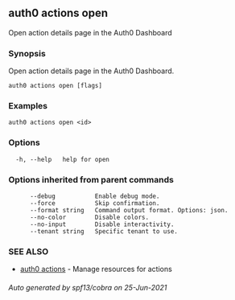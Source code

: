 ## auth0 actions open

Open action details page in the Auth0 Dashboard

### Synopsis

Open action details page in the Auth0 Dashboard.

```
auth0 actions open [flags]
```

### Examples

```
auth0 actions open <id>
```

### Options

```
  -h, --help   help for open
```

### Options inherited from parent commands

```
      --debug           Enable debug mode.
      --force           Skip confirmation.
      --format string   Command output format. Options: json.
      --no-color        Disable colors.
      --no-input        Disable interactivity.
      --tenant string   Specific tenant to use.
```

### SEE ALSO

* [auth0 actions](auth0_actions.md)	 - Manage resources for actions

###### Auto generated by spf13/cobra on 25-Jun-2021
